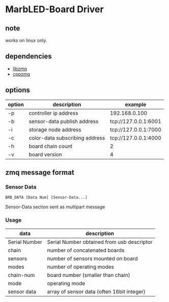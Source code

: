 # MarbLED-Board Driver

## note
works on linux only.

## dependencies

- [libzmq](https://github.com/zeromq/libzmq)
- [cppzmq](https://github.com/zeromq/cppzmq)

## options
  
| option | description                    | example              |
|--------|--------------------------------|----------------------|
| -p     | controller ip address          | 192.168.0.100        |
| -b     | sensor-data publish address    | tcp://127.0.0.1:6001 |
| -i     | storage node address           | tcp://127.0.0.1:7000 |
| -c     | color-data subscribing address | tcp://127.0.0.1:4000 |
| -h     | board chain count              | 2                    |
| -v     | board version                  | 4                    |            

## zmq message format

### Sensor Data
```angular2html
BRD_DATA [Data Num] [Sensor-Data...]
```  
  
Sensor-Data section sent as multipart message

### Usage  

| data          | description                                |
|---------------|--------------------------------------------|
| Serial Number | Serial Number obtained from usb descriptor |
| chain         | number of concatenated boards              |
| sensors       | number of sensors mounted on board         |
| modes         | number of operating modes                  |
| chain-num     | board number (smaller than chain)          |
| mode          | operating mode                             |
| sensor data   | array of sensor data (often 16bit integer) |
